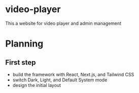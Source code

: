 # video-player
This a website for video player and admin management

# Planning

## First step
- build the framework with React, Next.js, and Tailwind CSS
- switch Dark, Light, and Default System mode
- design the initial layout
